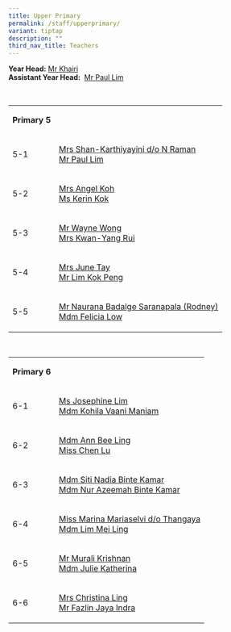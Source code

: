 ```yaml
---
title: Upper Primary
permalink: /staff/upperprimary/
variant: tiptap
description: ""
third_nav_title: Teachers
---
```

<p><strong>Year Head:</strong>  <a href="mailto:muhammad_khairi_uda@schools.gov.sg" rel="noopener noreferrer nofollow" target="_blank">Mr Khairi</a> 
<br><strong>Assistant Year Head:</strong> &nbsp;<a href="mailto:lim_hong_sheng@schools.gov.sg" rel="noopener noreferrer nofollow" target="_blank">Mr Paul Lim</a>
</p>
<p>&nbsp;</p>
<table style="minWidth: 50px">
<colgroup>
<col>
<col>
</colgroup>
<tbody>
<tr>
<td rowspan="1" colspan="1">
<p><strong>Primary 5</strong>
</p>
</td>
<td rowspan="1" colspan="1">
<p></p>
</td>
</tr>
<tr>
<td rowspan="1" colspan="1">
<p>5-1</p>
</td>
<td rowspan="1" colspan="1">
<p><a href="mailto:karthiyayini_n_raman@schools.gov.sg" rel="noopener noreferrer nofollow" target="_blank">Mrs Shan-Karthiyayini d/o N Raman</a> 
<br><a href="mailto:lim_hong_sheng@schools.gov.sg" rel="noopener noreferrer nofollow" target="_blank">Mr Paul Lim</a>
</p>
</td>
</tr>
<tr>
<td rowspan="1" colspan="1">
<p>5-2</p>
</td>
<td rowspan="1" colspan="1">
<p><a href="mailto:chew_angel@schools.gov.sg" rel="noopener noreferrer nofollow" target="_blank">Mrs Angel Koh</a> 
<br><a href="mailto:kok_xinyi_kerin@schools.gov.sg" rel="noopener noreferrer nofollow" target="_blank">Ms Kerin Kok</a>
</p>
</td>
</tr>
<tr>
<td rowspan="1" colspan="1">
<p>5-3</p>
</td>
<td rowspan="1" colspan="1">
<p><a href="mailto:wong_yong_cong@schools.gov.sg" rel="noopener noreferrer nofollow" target="_blank">Mr Wayne Wong</a> 
<br><a href="mailto:yang_rui@schools.gov.sg" rel="noopener noreferrer nofollow" target="_blank">Mrs Kwan-Yang Rui</a>
</p>
</td>
</tr>
<tr>
<td rowspan="1" colspan="1">
<p>5-4</p>
</td>
<td rowspan="1" colspan="1">
<p><a href="mailto:lee_shih_yin_june@schools.gov.sg" rel="noopener noreferrer nofollow" target="_blank">Mrs June Tay</a> 
<br><a href="mailto:lim_kok_peng@schools.gov.sg" rel="noopener noreferrer nofollow" target="_blank">Mr Lim Kok Peng</a>
</p>
</td>
</tr>
<tr>
<td rowspan="1" colspan="1">
<p>5-5</p>
</td>
<td rowspan="1" colspan="1">
<p><a href="mailto:naurana_badalge_saranapala@schools.gov.sg" rel="noopener noreferrer nofollow" target="_blank">Mr Naurana Badalge Saranapala (Rodney)</a> 
<br><a href="mailto:low_xinyi@schools.gov.sg" rel="noopener noreferrer nofollow" target="_blank">Mdm Felicia Low</a>
</p>
</td>
</tr>
</tbody>
</table>
<p>&nbsp;&nbsp;</p>
<table style="minWidth: 50px">
<colgroup>
<col>
<col>
</colgroup>
<tbody>
<tr>
<td rowspan="1" colspan="1">
<p><strong>Primary 6</strong>
</p>
</td>
<td rowspan="1" colspan="1">
<p></p>
</td>
</tr>
<tr>
<td rowspan="1" colspan="1">
<p>6-1</p>
</td>
<td rowspan="1" colspan="1">
<p><a href="mailto:lim_peck_kiang_josephine@schools.gov.sg" rel="noopener noreferrer nofollow" target="_blank">Ms Josephine Lim</a> 
<br><a href="mailto:kohilavaani_maniam@schools.gov.sg" rel="noopener noreferrer nofollow" target="_blank">Mdm Kohila Vaani Maniam</a>
</p>
</td>
</tr>
<tr>
<td rowspan="1" colspan="1">
<p>6-2</p>
</td>
<td rowspan="1" colspan="1">
<p><a href="mailto:chew_angel@schools.gov.sg" rel="noopener noreferrer nofollow" target="_blank">Mdm Ann Bee Ling</a> 
<br><a href="mailto:kok_xinyi_kerin@schools.gov.sg" rel="noopener noreferrer nofollow" target="_blank">Miss Chen Lu</a>
</p>
</td>
</tr>
<tr>
<td rowspan="1" colspan="1">
<p>6-3</p>
</td>
<td rowspan="1" colspan="1">
<p><a href="mailto:wong_yong_cong@schools.gov.sg" rel="noopener noreferrer nofollow" target="_blank">Mdm Siti Nadia Binte Kamar</a> 
<br><a href="mailto:yang_rui@schools.gov.sg" rel="noopener noreferrer nofollow" target="_blank">Mdm Nur Azeemah Binte Kamar</a>
</p>
</td>
</tr>
<tr>
<td rowspan="1" colspan="1">
<p>6-4</p>
</td>
<td rowspan="1" colspan="1">
<p><a href="mailto:marina_mariaselvi_thangaya@schools.gov.sg" rel="noopener noreferrer nofollow" target="_blank">Miss Marina Mariaselvi d/o Thangaya</a> 
<br><a href="mailto:lim_mei_ling@schools.gov.sg" rel="noopener noreferrer nofollow" target="_blank">Mdm Lim Mei Ling</a>
</p>
</td>
</tr>
<tr>
<td rowspan="1" colspan="1">
<p>6-5</p>
</td>
<td rowspan="1" colspan="1">
<p><a href="mailto:murali_krishnan@schools.gov.sg" rel="noopener noreferrer nofollow" target="_blank">Mr Murali Krishnan</a>
<br><a href="mailto:julie_katherina@schools.gov.sg" rel="noopener noreferrer nofollow" target="_blank">Mdm Julie Katherina</a>
</p>
</td>
</tr>
<tr>
<td rowspan="1" colspan="1">
<p>6-6</p>
</td>
<td rowspan="1" colspan="1">
<p><a href="mailto:yeo_phaik_gek_christina@schools.gov.sg" rel="noopener noreferrer nofollow" target="_blank">Mrs Christina Ling</a> 
<br><a href="mailto:fazlin_jaya_indra@schools.gov.sg" rel="noopener noreferrer nofollow" target="_blank">Mr Fazlin Jaya Indra</a>
</p>
</td>
</tr>
</tbody>
</table>
<p>&nbsp;</p>